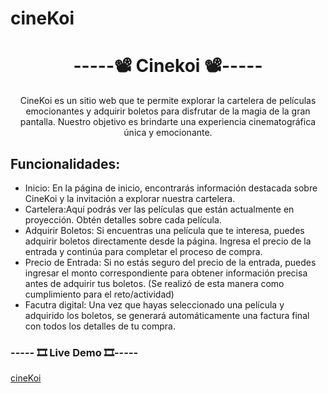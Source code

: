 # cineKoi



<h1 align="center"> -----📽️ Cinekoi 📽️----- </h1>

<p align="center">CineKoi es un sitio web que te permite explorar la cartelera de películas emocionantes y adquirir boletos para disfrutar de la magia de la gran pantalla. Nuestro objetivo es brindarte una experiencia cinematográfica única y emocionante.</p>

<h2>Funcionalidades:</h2>
  <ul>
    <li>Inicio: En la página de inicio, encontrarás información destacada sobre CineKoi y la invitación a explorar nuestra cartelera.</li>
    <li>Cartelera:Aquí podrás ver las películas que están actualmente en proyección. Obtén detalles sobre cada película.</li>
    <li>Adquirir Boletos: Si encuentras una película que te interesa, puedes adquirir boletos directamente desde la página. Ingresa el precio de la entrada y continúa para completar el proceso de compra.</li>
    <li>Precio de Entrada:  Si no estás seguro del precio de la entrada, puedes ingresar el monto correspondiente para obtener información precisa antes de adquirir tus boletos. (Se realizó de esta manera como cumplimiento para el reto/actividad)</li>
    <li>Facutra digital: Una vez que hayas seleccionado una película y adquirido los boletos, se generará automáticamente una factura final con todos los detalles de tu compra. </li>
  </ul>


<h3> ----- 🎞️ Live Demo 🎞️----- </h3>

[cineKoi](https://jannaca.github.io/cineKoi/index.html)
